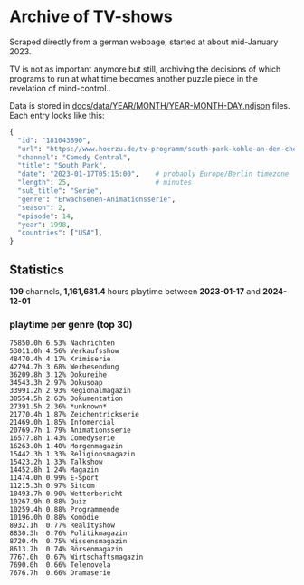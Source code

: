 # Archive of TV-shows

Scraped directly from a german webpage, started at about mid-January 2023.

TV is not as important anymore but still, archiving the decisions of which programs to run at what time
becomes another puzzle piece in the revelation of mind-control.. 

Data is stored in [docs/data/YEAR/MONTH/YEAR-MONTH-DAY.ndjson](docs/data/) files. 
Each entry looks like this:

```python
{
  "id": "181043890", 
  "url": "https://www.hoerzu.de/tv-programm/south-park-kohle-an-den-chefkoch/bid_181043890/", 
  "channel": "Comedy Central", 
  "title": "South Park", 
  "date": "2023-01-17T05:15:00",    # probably Europe/Berlin timezone 
  "length": 25,                     # minutes 
  "sub_title": "Serie", 
  "genre": "Erwachsenen-Animationsserie", 
  "season": 2, 
  "episode": 14, 
  "year": 1998, 
  "countries": ["USA"],
}
```

## Statistics

**109** channels, **1,161,681.4** hours playtime between **2023-01-17** and **2024-12-01**


### playtime per genre (top 30)

    75850.0h 6.53% Nachrichten
    53011.0h 4.56% Verkaufsshow
    48470.4h 4.17% Krimiserie
    42794.7h 3.68% Werbesendung
    36209.8h 3.12% Dokureihe
    34543.3h 2.97% Dokusoap
    33991.2h 2.93% Regionalmagazin
    30554.5h 2.63% Dokumentation
    27391.5h 2.36% *unknown*
    21770.4h 1.87% Zeichentrickserie
    21469.0h 1.85% Infomercial
    20769.7h 1.79% Animationsserie
    16577.8h 1.43% Comedyserie
    16263.0h 1.40% Morgenmagazin
    15442.3h 1.33% Religionsmagazin
    15423.2h 1.33% Talkshow
    14452.8h 1.24% Magazin
    11474.0h 0.99% E-Sport
    11215.3h 0.97% Sitcom
    10493.7h 0.90% Wetterbericht
    10267.9h 0.88% Quiz
    10259.4h 0.88% Programmende
    10196.0h 0.88% Komödie
    8932.1h  0.77% Realityshow
    8830.3h  0.76% Politikmagazin
    8720.4h  0.75% Wissensmagazin
    8613.7h  0.74% Börsenmagazin
    7767.0h  0.67% Wirtschaftsmagazin
    7690.0h  0.66% Telenovela
    7676.7h  0.66% Dramaserie
